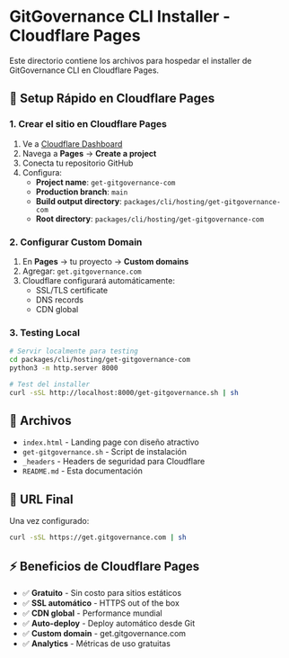 # GitGovernance CLI Installer - Cloudflare Pages

Este directorio contiene los archivos para hospedar el installer de GitGovernance CLI en Cloudflare Pages.

## 🚀 Setup Rápido en Cloudflare Pages

### 1. Crear el sitio en Cloudflare Pages

1. Ve a [Cloudflare Dashboard](https://dash.cloudflare.com)
2. Navega a **Pages** → **Create a project**
3. Conecta tu repositorio GitHub
4. Configura:
   - **Project name**: `get-gitgovernance-com`
   - **Production branch**: `main`
   - **Build output directory**: `packages/cli/hosting/get-gitgovernance-com`
   - **Root directory**: `packages/cli/hosting/get-gitgovernance-com`

### 2. Configurar Custom Domain

1. En **Pages** → tu proyecto → **Custom domains**
2. Agregar: `get.gitgovernance.com`
3. Cloudflare configurará automáticamente:
   - SSL/TLS certificate
   - DNS records
   - CDN global

### 3. Testing Local

```bash
# Servir localmente para testing
cd packages/cli/hosting/get-gitgovernance-com
python3 -m http.server 8000

# Test del installer
curl -sSL http://localhost:8000/get-gitgovernance.sh | sh
```

## 📁 Archivos

- `index.html` - Landing page con diseño atractivo
- `get-gitgovernance.sh` - Script de instalación
- `_headers` - Headers de seguridad para Cloudflare
- `README.md` - Esta documentación

## 🎯 URL Final

Una vez configurado:

```bash
curl -sSL https://get.gitgovernance.com | sh
```

## ⚡ Beneficios de Cloudflare Pages

- ✅ **Gratuito** - Sin costo para sitios estáticos
- ✅ **SSL automático** - HTTPS out of the box
- ✅ **CDN global** - Performance mundial
- ✅ **Auto-deploy** - Deploy automático desde Git
- ✅ **Custom domain** - get.gitgovernance.com
- ✅ **Analytics** - Métricas de uso gratuitas
